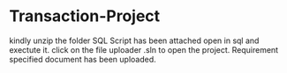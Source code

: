 # Transaction-Project
kindly unzip the folder 
SQL Script has been attached open in sql and exectute it.
click on the file uploader .sln to open the project.
Requirement specified document has been uploaded.
